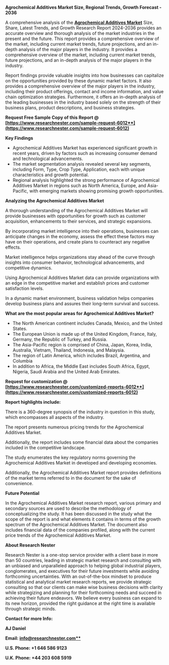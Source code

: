 ﻿**Agrochemical Additives Market Size, Regional Trends, Growth Forecast - 2036**

A comprehensive analysis of the [**Agrochemical Additives Market**](https://www.researchnester.com/reports/agrochemical-additives-market/6012) Size, Share, Latest Trends, and Growth Research Report 2024-2036 provides an accurate overview and thorough analysis of the market industries in the present and the future. This report provides a comprehensive overview of the market, including current market trends, future projections, and an in-depth analysis of the major players in the industry. It provides a comprehensive overview of the market, including current market trends, future projections, and an in-depth analysis of the major players in the industry.

Report findings provide valuable insights into how businesses can capitalize on the opportunities provided by these dynamic market factors. It also provides a comprehensive overview of the major players in the industry, including their product offerings, contact and income information, and value chain optimization strategies. Furthermore, it offers an in-depth analysis of the leading businesses in the industry based solely on the strength of their business plans, product descriptions, and business strategies. 

**Request Free Sample Copy of this Report @ [https://www.researchnester.com/sample-request-6012**](https://www.researchnester.com/sample-request-6012)**

**Key Findings**

- Agrochemical Additives Market has experienced significant growth in recent years, driven by factors such as increasing consumer demand and technological advancements.
- The market segmentation analysis revealed several key segments, including Form, Type, Crop Type, Application, each with unique characteristics and growth potential.
- Regional analysis highlighted the strong performance of Agrochemical Additives Market in regions such as North America, Europe, and Asia-Pacific, with emerging markets showing promising growth opportunities.

**Analyzing the Agrochemical Additives Market**

A thorough understanding of the Agrochemical Additives Market will provide businesses with opportunities for growth such as customer acquisition, enhancements to their services, and strategic expansions.

By incorporating market intelligence into their operations, businesses can anticipate changes in the economy, assess the effect these factors may have on their operations, and create plans to counteract any negative effects.

Market intelligence helps organizations stay ahead of the curve through insights into consumer behavior, technological advancements, and competitive dynamics.

Using Agrochemical Additives Market data can provide organizations with an edge in the competitive market and establish prices and customer satisfaction levels.

In a dynamic market environment, business validation helps companies develop business plans and assures their long-term survival and success.

**What are the most popular areas for Agrochemical Additives Market?**

- The North American continent includes Canada, Mexico, and the United States.
- The European Union is made up of the United Kingdom, France, Italy, Germany, the Republic of Turkey, and Russia.
- The Asia-Pacific region is comprised of China, Japan, Korea, India, Australia, Vietnam, Thailand, Indonesia, and Malaysia.
- The region of Latin America, which includes Brazil, Argentina, and Columbia
- In addition to Africa, the Middle East includes South Africa, Egypt, Nigeria, Saudi Arabia and the United Arab Emirates.

**Request for customization @ [https://www.researchnester.com/customized-reports-6012**](https://www.researchnester.com/customized-reports-6012)**

**Report highlights include:**

There is a 360-degree synopsis of the industry in question in this study, which encompasses all aspects of the industry.

The report presents numerous pricing trends for the Agrochemical Additives Market.

Additionally, the report includes some financial data about the companies included in the competitive landscape.

The study enumerates the key regulatory norms governing the Agrochemical Additives Market in developed and developing economies.

Additionally, the Agrochemical Additives Market report provides definitions of the market terms referred to in the document for the sake of convenience. 

**Future Potential**

In the Agrochemical Additives Market research report, various primary and secondary sources are used to describe the methodology of conceptualizing the study. It has been discussed in the study what the scope of the report is and what elements it contains in terms of the growth spectrum of the Agrochemical Additives Market. The document also includes financial data of the companies profiled, along with the current price trends of the Agrochemical Additives Market. 

**About Research Nester**

Research Nester is a one-stop service provider with a client base in more than 50 countries, leading in strategic market research and consulting with an unbiased and unparalleled approach to helping global industrial players, conglomerates, and executives for their future investments while avoiding forthcoming uncertainties. With an out-of-the-box mindset to produce statistical and analytical market research reports, we provide strategic consulting so that our clients can make wise business decisions with clarity while strategizing and planning for their forthcoming needs and succeed in achieving their future endeavors. We believe every business can expand to its new horizon, provided the right guidance at the right time is available through strategic minds.

**Contact for more Info:**

**AJ Daniel**

**Email: [info@researchnester.com**](mailto:info@researchnester.com)**

**U.S. Phone: +1 646 586 9123** 

**U.K. Phone: +44 203 608 5919**
